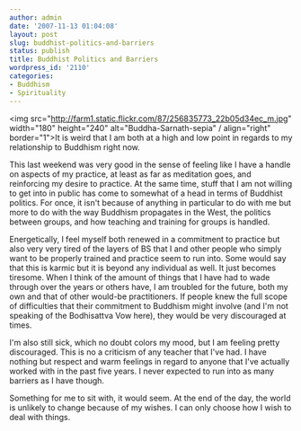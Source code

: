 ```yaml
---
author: admin
date: '2007-11-13 01:04:08'
layout: post
slug: buddhist-politics-and-barriers
status: publish
title: Buddhist Politics and Barriers
wordpress_id: '2110'
categories:
- Buddhism
- Spirituality
---
```

<img src="http://farm1.static.flickr.com/87/256835773_22b05d34ec_m.jpg" width="180" height="240" alt="Buddha-Sarnath-sepia" / align="right" border="1">It is weird that I am both at a high and low point in regards to my relationship to Buddhism right now.

This last weekend was very good in the sense of feeling like I have a handle on aspects of my practice, at least as far as meditation goes, and reinforcing my desire to practice. At the same time, stuff that I am not willing to get into in public has come to somewhat of a head in terms of Buddhist politics. For once, it isn't because of anything in particular to do with me but more to do with the way Buddhism propagates in the West, the politics between groups, and how teaching and training for groups is handled.

Energetically, I feel myself both renewed in a commitment to practice but also very very tired of the layers of BS that I and other people who simply want to be properly trained and practice seem to run into. Some would say that this is karmic but it is beyond any individual as well. It just becomes tiresome. When I think of the amount of things that I have had to wade through over the years or others have, I am troubled for the future, both my own and that of other would-be practitioners. If people knew the full scope of difficulties that their commitment to Buddhism might involve (and I'm not speaking of the Bodhisattva Vow here), they would be very discouraged at times.

I'm also still sick, which no doubt colors my mood, but I am feeling pretty discouraged. This is no a criticism of any teacher that I've had. I have nothing but respect and warm feelings in regard to anyone that I've actually worked with in the past five years. I never expected to run into as many barriers as I have though.

Something for me to sit with, it would seem. At the end of the day, the world is unlikely to change because of my wishes. I can only choose how I wish to deal with things.
